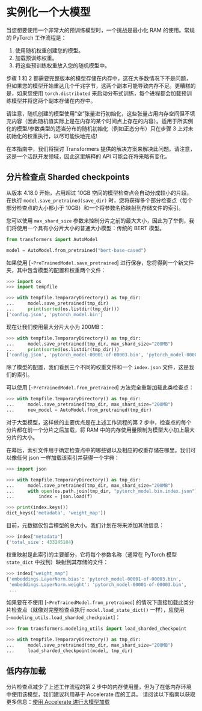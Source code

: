 <!--版权所有 2022 年 HuggingFace 团队。保留所有权利。
根据 Apache 许可证第 2.0 版（“许可证”）获得许可；除非符合许可证的规定，否则您不得使用此文件。您可以在以下位置获取许可证的副本
http://www.apache.org/licenses/LICENSE-2.0
除非适用法律要求或书面同意，按“原样”分发的软件在许可证下分发；没有任何形式的担保或条件，无论是明示的还是隐含的。请参阅许可证以获取特定语言下的权限和限制。
⚠️ 请注意，此文件是 Markdown 格式，但包含我们的文档生成器（类似于 MDX）的特定语法，可能无法在您的 Markdown 查看器中正确呈现。
-->

# 实例化一个大模型

当您想要使用一个非常大的预训练模型时，一个挑战是最小化 RAM 的使用。常规的 PyTorch 工作流程是：
1. 使用随机权重创建您的模型。
2. 加载预训练权重。
3. 将这些预训练权重放入您的随机模型中。

步骤 1 和 2 都需要完整版本的模型存储在内存中，这在大多数情况下不是问题，但如果您的模型开始重达几个千兆字节，这两个副本可能导致内存不足。更糟糕的是，如果您使用 `torch.distributed` 来启动分布式训练，每个进程都会加载预训练模型并将这两个副本存储在内存中。


<Tip>

请注意，随机创建的模型使用“空”张量进行初始化，这些张量占用内存空间但不填充内容（因此随机值实际上是在内存的某个时间点上存在的内容）。适用于所实例化的模型/参数类型的适当分布的随机初始化（例如正态分布）只在步骤 3 上对未初始化的权重执行，以尽可能快地完成!
</Tip>

在本指南中，我们将探讨 Transformers 提供的解决方案来解决此问题。请注意，这是一个活跃开发领域，因此这里解释的 API 可能会在将来略有变化。

## 分片检查点 Sharded checkpoints

从版本 4.18.0 开始，占用超过 10GB 空间的模型检查点会自动分成较小的片段。在执行 `model.save_pretrained(save_dir)` 时，您将获得多个部分检查点（每个部分检查点的大小都小于 10GB）和一个将参数名称映射到存储文件的索引。

您可以使用 `max_shard_size` 参数来控制分片之前的最大大小，因此为了举例，我们将使用一个具有小分片大小的普通大小模型：传统的 BERT 模型。
```py
from transformers import AutoModel

model = AutoModel.from_pretrained("bert-base-cased")
```

如果使用 [`~PreTrainedModel.save_pretrained`] 进行保存，您将得到一个新文件夹，其中包含模型的配置和权重两个文件：
```py
>>> import os
>>> import tempfile

>>> with tempfile.TemporaryDirectory() as tmp_dir:
...     model.save_pretrained(tmp_dir)
...     print(sorted(os.listdir(tmp_dir)))
['config.json', 'pytorch_model.bin']
```

现在让我们使用最大分片大小为 200MB：
```py
>>> with tempfile.TemporaryDirectory() as tmp_dir:
...     model.save_pretrained(tmp_dir, max_shard_size="200MB")
...     print(sorted(os.listdir(tmp_dir)))
['config.json', 'pytorch_model-00001-of-00003.bin', 'pytorch_model-00002-of-00003.bin', 'pytorch_model-00003-of-00003.bin', 'pytorch_model.bin.index.json']
```

除了模型的配置，我们看到三个不同的权重文件和一个 `index.json` 文件，这是我们的索引。

可以使用 [`~PreTrainedModel.from_pretrained`] 方法完全重新加载此类检查点：

```py
>>> with tempfile.TemporaryDirectory() as tmp_dir:
...     model.save_pretrained(tmp_dir, max_shard_size="200MB")
...     new_model = AutoModel.from_pretrained(tmp_dir)
```

对于大型模型，这样做的主要优点是在上述工作流程的第 2 步中，检查点的每个分片都在前一个分片之后加载，将 RAM 中的内存使用量限制为模型大小加上最大分片的大小。

在幕后，索引文件用于确定检查点中的哪些键以及相应的权重存储在哪里。我们可以像任何 json 一样加载该索引并获得一个字典：
```py
>>> import json

>>> with tempfile.TemporaryDirectory() as tmp_dir:
...     model.save_pretrained(tmp_dir, max_shard_size="200MB")
...     with open(os.path.join(tmp_dir, "pytorch_model.bin.index.json"), "r") as f:
...         index = json.load(f)

>>> print(index.keys())
dict_keys(['metadata', 'weight_map'])
```

目前，元数据仅包含模型的总大小。我们计划在将来添加其他信息：
```py
>>> index["metadata"]
{'total_size': 433245184}
```

权重映射是此索引的主要部分，它将每个参数名称（通常在 PyTorch 模型 `state_dict` 中找到）映射到其存储的文件：
```py
>>> index["weight_map"]
{'embeddings.LayerNorm.bias': 'pytorch_model-00001-of-00003.bin',
 'embeddings.LayerNorm.weight': 'pytorch_model-00001-of-00003.bin',
 ...
```

如果要在不使用 [`~PreTrainedModel.from_pretrained`] 的情况下直接加载此类分片检查点（就像对完整检查点执行 `model.load_state_dict()` 一样），应使用 [`~modeling_utils.load_sharded_checkpoint`]：
```py
>>> from transformers.modeling_utils import load_sharded_checkpoint

>>> with tempfile.TemporaryDirectory() as tmp_dir:
...     model.save_pretrained(tmp_dir, max_shard_size="200MB")
...     load_sharded_checkpoint(model, tmp_dir)
```

## 低内存加载

分片检查点减少了上述工作流程的第 2 步中的内存使用量，但为了在低内存环境中使用该模型，我们建议利用基于 Accelerate 库的工具。
请阅读以下指南以获取更多信息：[使用 Accelerate 进行大模型加载](./main_classes/model#large-model-loading)